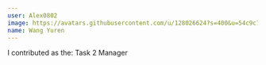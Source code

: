 ```yaml
---
user: Alex0802
image: https://avatars.githubusercontent.com/u/128026624?s=400&u=54c9c7ad3d41962d50dd765c5275289661548b7a&v=4
name: Wang Yuren 
---
```

I contributed as the: Task 2 Manager

<!-- 
Note: Please put down your own information, and register your real contribution. Check the md syntax and DO NOT set up a table...
-->
